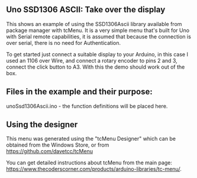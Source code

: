 ## Uno SSD1306 ASCII: Take over the display

This shows an example of using the SSD1306Ascii library available from package manager with tcMenu. It is a very simple menu that's built for Uno with Serial remote capabilities, it is assumed that because the connection is over serial, there is no need for Authentication.

To get started just connect a suitable display to your Arduino, in this case I used an 1106 over Wire, and connect a rotary encoder to pins 2 and 3, connect the click button to A3. With this the demo should work out of the box.

## Files in the example and their purpose:

unoSsd1306Ascii.ino - the function definitions will be placed here.

## Using the designer

This menu was generated using the "tcMenu Designer" which can be obtained from the Windows Store, or from https://github.com/davetcc/tcMenu

You can get detailed instructions about tcMenu from the main page: https://www.thecoderscorner.com/products/arduino-libraries/tc-menu/.
